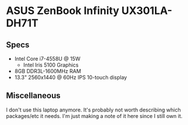 # ASUS ZenBook Infinity UX301LA-DH71T

## Specs

* Intel Core i7-4558U @ 15W
	* Intel Iris 5100 Graphics  
* 8GB DDR3L-1600MHz RAM
* 13.3" 2560x1440 @ 60Hz IPS 10-touch display

## Miscellaneous

I don't use this laptop anymore. It's probably not worth describing which packages/etc it needs. I'm just making a note of it here since I still own it.